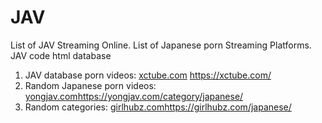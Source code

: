 # JAV
List of JAV Streaming Online.
List of Japanese porn Streaming Platforms.
JAV code html database

1. JAV database porn videos: [xctube.com](https://xctube.com/) https://xctube.com/
2. Random Japanese porn videos: [yongjav.com]((https://yongjav.com/category/japanese))https://yongjav.com/category/japanese/
3. Random categories: [girlhubz.com]((https://girlhubz.com/japanese/))https://girlhubz.com/japanese/
